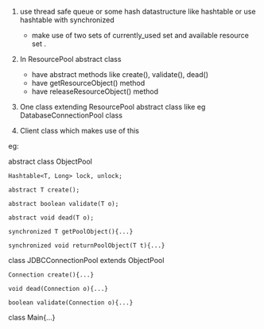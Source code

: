 1) use thread safe queue or some hash datastructure like hashtable or use hashtable with synchronized 
    - make use of two sets of currently_used set and available resource set .

2) In ResourcePool abstract class 
    - have abstract methods like create(), validate(), dead()
    - have getResourceObject() method
    - have releaseResourceObject() method
    
3) One class extending ResourcePool abstract class like eg DatabaseConnectionPool class 

4) Client class which makes use of this 

eg:

abstract class ObjectPool<T>
  
  	Hashtable<T, Long> lock, unlock; 
    
  	abstract T create(); 
	
  	abstract boolean validate(T o); 
	
	abstract void dead(T o); 
  
  	synchronized T getPoolObject(){...}
	
	synchronized void returnPoolObject(T t){...}
  
 class JDBCConnectionPool extends ObjectPool<Connection>
    
    Connection create(){...}
    
    void dead(Connection o){...}
    
    boolean validate(Connection o){...}
    
    
  class Main{...}
